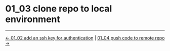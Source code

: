 # 01_03 clone repo to local environment
<!-- FooterStart -->
---
[← 01_02 add an ssh key for authentication](../01_03_add_an_ssh_key_for_authentication/README.md) | [01_04 push code to remote repo →](../01_05_push_code_to_remote_repo/README.md)
<!-- FooterEnd -->
